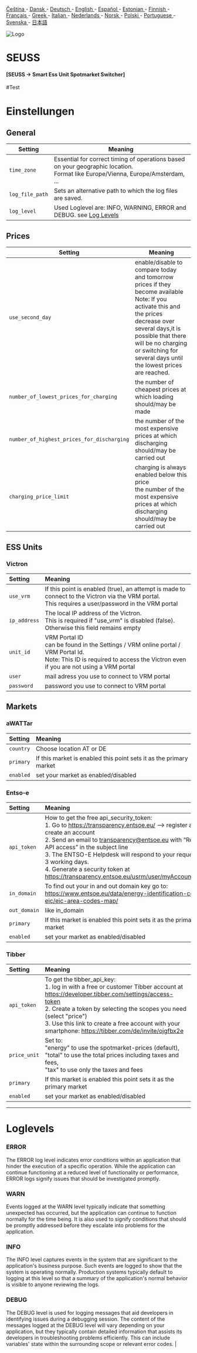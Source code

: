 [Čeština ](README.cs.md) - [Dansk ](README.da.md) - [Deutsch ](README.de.md) - [English ](README.md) - [Español ](README.es.md) - [Estonian ](README.et.md) - [Finnish ](README.fi.md) - [Français ](README.fr.md) - [Greek ](README.el.md) - [Italian ](README.it.md) - [Nederlands ](README.nl.md) - [Norsk ](README.no.md) - [Polski ](README.pl.md) - [Portuguese ](README.pt.md) - [Svenska ](README.sv.md) - [日本語 ](README.ja.md)

![Logo](views/static/images/logo-seuss.png?raw=true "SEUSS")
# SEUSS
#### [SEUSS -> Smart Ess Unit Spotmarket Switcher]

#Test
# Einstellungen
## General
| Setting           | Meaning                                                                                                                             |
|-------------------|-------------------------------------------------------------------------------------------------------------------------------------|
| `time_zone`       | Essential for correct timing of operations based on your geographic location.<br/> Format like Europe/Vienna, Europe/Amsterdam, ... |
| `log_file_path`   | Sets an alternative path to which the log files are saved.                                                                          |
| `log_level`       | Used Loglevel are: INFO, WARNING, ERROR and DEBUG. see [Log Levels](#loglevels)                                                     |

## Prices
| Setting                                     | Meaning                                                                                                                                                                                                                                                                |
|---------------------------------------------|------------------------------------------------------------------------------------------------------------------------------------------------------------------------------------------------------------------------------------------------------------------------|
| `use_second_day`                            | enable/disable to compare today and tomorrow prices if they become available<br/>Note: If you activate this and the prices decrease over several days,it is possible that there will be no charging or switching for several days until the lowest prices are reached. |
| `number_of_lowest_prices_for_charging`      | the number of cheapest prices at which loading should/may be made                                                                                                                                                                                                      |
| `number_of_highest_prices_for_discharging`  | the number of the most expensive prices at which discharging should/may be carried out                                                                                                                                                                                 |
| `charging_price_limit`                      | charging is always enabled below this price<br/> the number of the most expensive prices at which discharging should/may be carried out                                                                                                                                |

## ESS Units
### Victron
| Setting       | Meaning                                                                                                                                                                         |
|:--------------|:--------------------------------------------------------------------------------------------------------------------------------------------------------------------------------|
| `use_vrm`     | If this point is enabled (true), an attempt is made to connect to the Victron via the VRM portal.<br/>This requires a user/password in the VRM portal                           |
| `ip_address`  | The local IP address of the Victron.<br/>This is required if "use_vrm" is disabled (false).<br/>Otherwise this field remains empty                                              |
| `unit_id`     | VRM Portal ID<br/>can be found in the Settings / VRM online portal / VRM Portal Id.<br/>Note: This ID is required to access the Victron even if you are not using a VRM portal  |
| `user`        | mail adress you use to connect to VRM portal                                                                                                                                    |
| `password`    | password you use to connect to VRM portal                                                                                                                                       |

## Markets
### aWATTar
| Setting   | Meaning                                                            |
|:----------|:--------------------------------------------------------------------|
| `country` | Choose location AT or DE                                           |
| `primary` | If this market is enabled this point sets it as the primary market |
| `enabled` | set your market as enabled/disabled                                |

### Entso-e
| Setting      | Meaning                                                                                                                                                                                                                                                                                                                                                                                             |
|:-------------|:-----------------------------------------------------------------------------------------------------------------------------------------------------------------------------------------------------------------------------------------------------------------------------------------------------------------------------------------------------------------------------------------------------|
| `api_token`  | How to get the free api_security_token:<br/>1. Go to https://transparency.entsoe.eu/ --> register and create an account<br/>2. Send an email to transparency@entsoe.eu with “Restful API access” in the subject line<br/>3. The ENTSO-E Helpdesk will respond to your request within 3 working days.<br/>4. Generate a security token at https://transparency.entsoe.eu/usrm/user/myAccountSettings |
| `in_domain`  | To find out your in and out domain key go to:<br/>https://www.entsoe.eu/data/energy-identification-codes-eic/eic-area-codes-map/                                                                                                                                                                                                                                                                    |
| `out_domain` | like in_domain                                                                                                                                                                                                                                                                                                                                                                                      |
| `primary`    | If this market is enabled this point sets it as the primary market                                                                                                                                                                                                                                                                                                                                  |
| `enabled`    | set your market as enabled/disabled                                                                                                                                                                                                                                                                                                                                                                 |

### Tibber
| Setting      | Meaning                                                                                                                                                                                                                                                                                                                                                                                               |
|:-------------|:-------------------------------------------------------------------------------------------------------------------------------------------------------------------------------------------------------------------------------------------------------------------------------------------------------------------------------------------------------------------------------------------------------|
| `api_token`  | To get the tibber_api_key:<br/>1. log in with a free or customer Tibber account at https://developer.tibber.com/settings/access-token<br/>2. Create a token by selecting the scopes you need (select "price")<br/>3. Use this link to create a free account with your smartphone: https://tibber.com/de/invite/ojgfbx2e                                                                               |
| `price_unit` | Set to:<br/>"energy" to use the spotmarket-prices (default),<br/>"total" to use the total prices including taxes and fees,<br/>"tax" to use only the taxes and fees                                                                                                                                                                                                                                   |
| `primary`    | If this market is enabled this point sets it as the primary market                                                                                                                                                                                                                                                                                                                                    |
| `enabled`    | set your market as enabled/disabled                                                                                                                                                                                                                                                                                                                                                                   |

***
# Loglevels
### ERROR
The ERROR log level indicates error conditions within an application that hinder the execution of a specific operation. While the application can continue functioning at a reduced level of functionality or performance,<br/>ERROR logs signify issues that should be investigated promptly.

### WARN
Events logged at the WARN level typically indicate that something unexpected has
occurred, but the application can continue to function normally for the time being.
It is also used to signify conditions that should be promptly addressed before they
escalate into problems for the application.

### INFO
The INFO level captures events in the system that are significant to the
application's business purpose. Such events are logged to show that the system is
operating normally. Production systems typically default to logging at this level
so that a summary of the application's normal behavior is visible to anyone
 reviewing the logs.

### DEBUG
The DEBUG level is used for logging messages that aid developers in identifying
issues during a debugging session. The content of the messages logged at the DEBUG
level will vary depending on your application, but they typically contain
detailed information that assists its developers in troubleshooting problems
efficiently. This can include variables' state within the surrounding scope or
relevant error codes.                                                                                                                                    |

